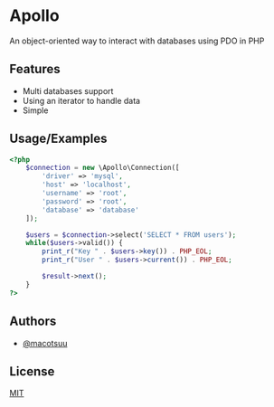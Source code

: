 
# Apollo
 An object-oriented way to interact with databases using PDO in PHP


## Features

- Multi databases support
- Using an iterator to handle data
- Simple


## Usage/Examples

```php
<?php
    $connection = new \Apollo\Connection([
        'driver' => 'mysql',
        'host' => 'localhost',
        'username' => 'root',
        'password' => 'root',
        'database' => 'database'
    ]);

    $users = $connection->select('SELECT * FROM users');
    while($users->valid()) {
        print_r("Key " . $users->key()) . PHP_EOL;
        print_r("User " . $users->current()) . PHP_EOL;

        $result->next();
    }
?>
```


## Authors

- [@macotsuu](https://www.github.com/macotsuu)


## License

[MIT](LICENSE)

